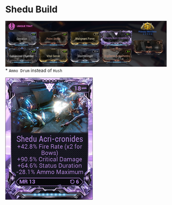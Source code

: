 # Shedu Build <a name="shedu"></a>
![Shedu Build](./media/shedu_build.png)
\* `Ammo Drum` instead of `Hush`

![Shedu Riven](./media/shedu_riven.png)



